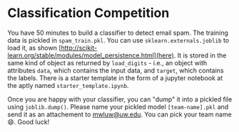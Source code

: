 # Classification Competition

You have 50 minutes to build a classifier to detect email spam. The training
data is pickled in `spam_train.pkl`. You can use `sklearn.externals.joblib` to
load it, as shown
[http://scikit-learn.org/stable/modules/model_persistence.html](here). It is
stored in the same kind of object as returned by `load_digits` - i.e., an object
with attributes `data`, which contains the input data, and `target`, which
contains the labels. There is a starter template in the form of a jupyter
notebook at the aptly named `starter_template.ipynb`.

Once you are happy with your classifier, you can "dump" it into a pickled file
using `joblib.dump()`. Please name your pickled model `[team-name].pkl` and send it
as an attachement to mwluw@uw.edu. You can pick your team name :smile:. Good
luck!
